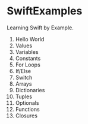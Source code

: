 SwiftExamples
=============

Learning Swift by Example.

1. Hello World
2. Values
3. Variables
4. Constants
5. For Loops
6. If/Else
7. Switch
8. Arrays
9. Dictionaries
10. Tuples
11. Optionals
12. Functions
13. Closures
